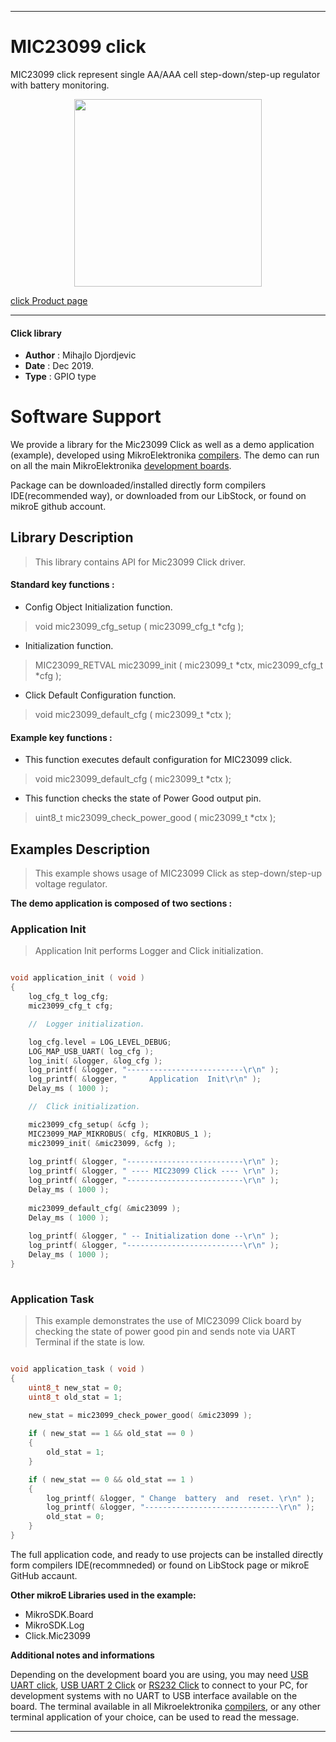 

---
# MIC23099 click

MIC23099 click represent single AA/AAA cell step-down/step-up regulator with battery monitoring.

<p align="center">
  <img src="https://download.mikroe.com/images/click_for_ide/mic23099_click.png" height=300px>
</p>

[click Product page](<https://www.mikroe.com/mic23099-click>)

---


#### Click library 

- **Author**        : Mihajlo Djordjevic
- **Date**          : Dec 2019.
- **Type**          : GPIO type


# Software Support

We provide a library for the Mic23099 Click 
as well as a demo application (example), developed using MikroElektronika 
[compilers](https://shop.mikroe.com/compilers). 
The demo can run on all the main MikroElektronika [development boards](https://shop.mikroe.com/development-boards).

Package can be downloaded/installed directly form compilers IDE(recommended way), or downloaded from our LibStock, or found on mikroE github account. 

## Library Description

> This library contains API for Mic23099 Click driver.

#### Standard key functions :

- Config Object Initialization function.
> void mic23099_cfg_setup ( mic23099_cfg_t *cfg ); 
 
- Initialization function.
> MIC23099_RETVAL mic23099_init ( mic23099_t *ctx, mic23099_cfg_t *cfg );

- Click Default Configuration function.
> void mic23099_default_cfg ( mic23099_t *ctx );


#### Example key functions :

- This function executes default configuration for MIC23099 click.
> void mic23099_default_cfg ( mic23099_t *ctx );
 
- This function checks the state of Power Good output pin.
> uint8_t mic23099_check_power_good ( mic23099_t *ctx );

## Examples Description

> 
> This example shows usage of MIC23099 Click as step-down/step-up voltage regulator.
> 

**The demo application is composed of two sections :**

### Application Init 

>
> Application Init performs Logger and Click initialization.
> 

```c

void application_init ( void )
{
    log_cfg_t log_cfg;
    mic23099_cfg_t cfg;

    //  Logger initialization.

    log_cfg.level = LOG_LEVEL_DEBUG;
    LOG_MAP_USB_UART( log_cfg );
    log_init( &logger, &log_cfg );
    log_printf( &logger, "--------------------------\r\n" );
    log_printf( &logger, "     Application  Init\r\n" );
    Delay_ms ( 1000 );

    //  Click initialization.

    mic23099_cfg_setup( &cfg );
    MIC23099_MAP_MIKROBUS( cfg, MIKROBUS_1 );
    mic23099_init( &mic23099, &cfg );
    
    log_printf( &logger, "--------------------------\r\n" );
    log_printf( &logger, " ---- MIC23099 Click ---- \r\n" );
    log_printf( &logger, "--------------------------\r\n" );
    Delay_ms ( 1000 );
    
    mic23099_default_cfg( &mic23099 );
    Delay_ms ( 1000 );
    
    log_printf( &logger, " -- Initialization done --\r\n" );
    log_printf( &logger, "--------------------------\r\n" );
    Delay_ms ( 1000 );
}
  
```

### Application Task

>
> This example demonstrates the use of MIC23099 Click board by checking 
> the state of power good pin and sends note via UART Terminal 
> if the state is low.
> 

```c

void application_task ( void )
{
    uint8_t new_stat = 0;
    uint8_t old_stat = 1;
    
    new_stat = mic23099_check_power_good( &mic23099 );

    if ( new_stat == 1 && old_stat == 0 )
    {
        old_stat = 1;
    }

    if ( new_stat == 0 && old_stat == 1 )
    {
        log_printf( &logger, " Change  battery  and  reset. \r\n" );
        log_printf( &logger, "------------------------------\r\n" );
        old_stat = 0;
    }
}  

```

The full application code, and ready to use projects can be  installed directly form compilers IDE(recommneded) or found on LibStock page or mikroE GitHub accaunt.

**Other mikroE Libraries used in the example:** 

- MikroSDK.Board
- MikroSDK.Log
- Click.Mic23099

**Additional notes and informations**

Depending on the development board you are using, you may need 
[USB UART click](https://shop.mikroe.com/usb-uart-click), 
[USB UART 2 Click](https://shop.mikroe.com/usb-uart-2-click) or 
[RS232 Click](https://shop.mikroe.com/rs232-click) to connect to your PC, for 
development systems with no UART to USB interface available on the board. The 
terminal available in all Mikroelektronika 
[compilers](https://shop.mikroe.com/compilers), or any other terminal application 
of your choice, can be used to read the message.



---
